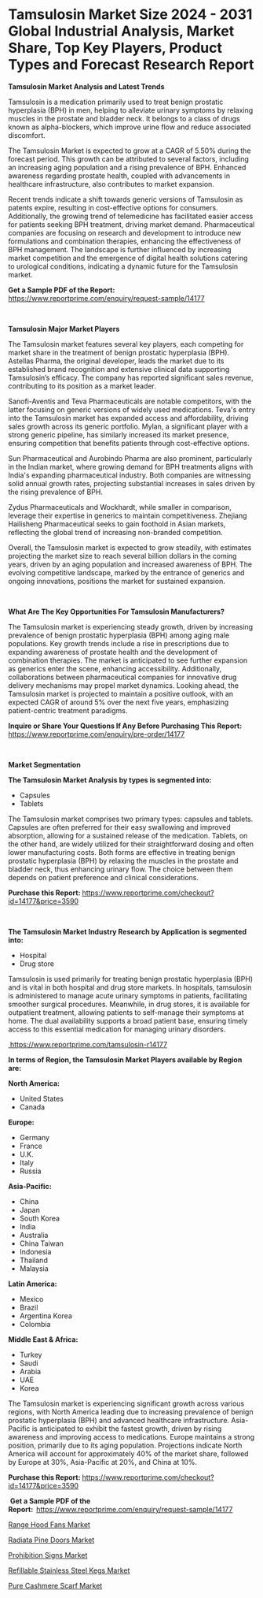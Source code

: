 <p><h1>Tamsulosin Market Size 2024 - 2031 Global Industrial Analysis, Market Share, Top Key Players, Product Types and Forecast Research Report</h1></p><p><strong>Tamsulosin Market Analysis and Latest Trends</strong></p>
<p><p>Tamsulosin is a medication primarily used to treat benign prostatic hyperplasia (BPH) in men, helping to alleviate urinary symptoms by relaxing muscles in the prostate and bladder neck. It belongs to a class of drugs known as alpha-blockers, which improve urine flow and reduce associated discomfort.</p><p>The Tamsulosin Market is expected to grow at a CAGR of 5.50% during the forecast period. This growth can be attributed to several factors, including an increasing aging population and a rising prevalence of BPH. Enhanced awareness regarding prostate health, coupled with advancements in healthcare infrastructure, also contributes to market expansion.</p><p>Recent trends indicate a shift towards generic versions of Tamsulosin as patents expire, resulting in cost-effective options for consumers. Additionally, the growing trend of telemedicine has facilitated easier access for patients seeking BPH treatment, driving market demand. Pharmaceutical companies are focusing on research and development to introduce new formulations and combination therapies, enhancing the effectiveness of BPH management. The landscape is further influenced by increasing market competition and the emergence of digital health solutions catering to urological conditions, indicating a dynamic future for the Tamsulosin market.</p></p>
<p><strong>Get a Sample PDF of the Report:&nbsp;</strong> <a href="https://www.reportprime.com/enquiry/request-sample/14177?utm_campaign=1737&utm_medium=2&utm_source=Github&utm_content=ia&utm_term=18102024&utm_id=tamsulosin">https://www.reportprime.com/enquiry/request-sample/14177</a></p>
<p>&nbsp;</p>
<p><strong>Tamsulosin Major Market Players</strong></p>
<p><p>The Tamsulosin market features several key players, each competing for market share in the treatment of benign prostatic hyperplasia (BPH). Astellas Pharma, the original developer, leads the market due to its established brand recognition and extensive clinical data supporting Tamsulosin’s efficacy. The company has reported significant sales revenue, contributing to its position as a market leader.</p><p>Sanofi-Aventis and Teva Pharmaceuticals are notable competitors, with the latter focusing on generic versions of widely used medications. Teva's entry into the Tamsulosin market has expanded access and affordability, driving sales growth across its generic portfolio. Mylan, a significant player with a strong generic pipeline, has similarly increased its market presence, ensuring competition that benefits patients through cost-effective options.</p><p>Sun Pharmaceutical and Aurobindo Pharma are also prominent, particularly in the Indian market, where growing demand for BPH treatments aligns with India's expanding pharmaceutical industry. Both companies are witnessing solid annual growth rates, projecting substantial increases in sales driven by the rising prevalence of BPH.</p><p>Zydus Pharmaceuticals and Wockhardt, while smaller in comparison, leverage their expertise in generics to maintain competitiveness. Zhejiang Hailisheng Pharmaceutical seeks to gain foothold in Asian markets, reflecting the global trend of increasing non-branded competition.</p><p>Overall, the Tamsulosin market is expected to grow steadily, with estimates projecting the market size to reach several billion dollars in the coming years, driven by an aging population and increased awareness of BPH. The evolving competitive landscape, marked by the entrance of generics and ongoing innovations, positions the market for sustained expansion.</p></p>
<p>&nbsp;</p>
<p><strong>What Are The Key Opportunities For Tamsulosin Manufacturers?</strong></p>
<p><p>The Tamsulosin market is experiencing steady growth, driven by increasing prevalence of benign prostatic hyperplasia (BPH) among aging male populations. Key growth trends include a rise in prescriptions due to expanding awareness of prostate health and the development of combination therapies. The market is anticipated to see further expansion as generics enter the scene, enhancing accessibility. Additionally, collaborations between pharmaceutical companies for innovative drug delivery mechanisms may propel market dynamics. Looking ahead, the Tamsulosin market is projected to maintain a positive outlook, with an expected CAGR of around 5% over the next five years, emphasizing patient-centric treatment paradigms.</p></p>
<p><strong>Inquire or Share Your Questions If Any Before Purchasing This Report:</strong> <a href="https://www.reportprime.com/enquiry/pre-order/14177?utm_campaign=1737&utm_medium=2&utm_source=Github&utm_content=ia&utm_term=18102024&utm_id=tamsulosin">https://www.reportprime.com/enquiry/pre-order/14177</a></p>
<p>&nbsp;</p>
<p><strong>Market Segmentation</strong></p>
<p><strong>The Tamsulosin Market Analysis by types is segmented into:</strong></p>
<p><ul><li>Capsules</li><li>Tablets</li></ul></p>
<p><p>The Tamsulosin market comprises two primary types: capsules and tablets. Capsules are often preferred for their easy swallowing and improved absorption, allowing for a sustained release of the medication. Tablets, on the other hand, are widely utilized for their straightforward dosing and often lower manufacturing costs. Both forms are effective in treating benign prostatic hyperplasia (BPH) by relaxing the muscles in the prostate and bladder neck, thus enhancing urinary flow. The choice between them depends on patient preference and clinical considerations.</p></p>
<p><strong>Purchase this Report:&nbsp;</strong><a href="https://www.reportprime.com/checkout?id=14177&price=3590&utm_campaign=1737&utm_medium=2&utm_source=Github&utm_content=ia&utm_term=18102024&utm_id=tamsulosin">https://www.reportprime.com/checkout?id=14177&price=3590</a></p>
<p>&nbsp;</p>
<p><strong>The Tamsulosin Market Industry Research by Application is segmented into:</strong></p>
<p><ul><li>Hospital</li><li>Drug store</li></ul></p>
<p><p>Tamsulosin is used primarily for treating benign prostatic hyperplasia (BPH) and is vital in both hospital and drug store markets. In hospitals, tamsulosin is administered to manage acute urinary symptoms in patients, facilitating smoother surgical procedures. Meanwhile, in drug stores, it is available for outpatient treatment, allowing patients to self-manage their symptoms at home. The dual availability supports a broad patient base, ensuring timely access to this essential medication for managing urinary disorders.</p></p>
<p><a href="https://www.reportprime.com/tamsulosin-r14177?utm_campaign=1737&utm_medium=2&utm_source=Github&utm_content=ia&utm_term=18102024&utm_id=tamsulosin">&nbsp;https://www.reportprime.com/tamsulosin-r14177</a></p>
<p><strong>In terms of Region, the Tamsulosin Market Players available by Region are:</strong></p>
<p>
    <p> <strong> North America: </strong>
        <ul>
            <li>United States</li>
            <li>Canada</li>
        </ul>
        </p> 
    <p> <strong> Europe: </strong>
        <ul>
            <li>Germany</li>
            <li>France</li>
            <li>U.K.</li>
            <li>Italy</li>
            <li>Russia</li>
        </ul>
        </p> 
    <p> <strong> Asia-Pacific: </strong>
        <ul>
            <li>China</li>
            <li>Japan</li>
            <li>South Korea</li>
            <li>India</li>
            <li>Australia</li>
            <li>China Taiwan</li>
            <li>Indonesia</li>
            <li>Thailand</li>
            <li>Malaysia</li>
        </ul>
        </p> 
    <p> <strong> Latin America: </strong>
        <ul>
            <li>Mexico</li>
            <li>Brazil</li>
            <li>Argentina Korea</li>
            <li>Colombia</li>
        </ul>
        </p> 
    <p> <strong> Middle East & Africa: </strong>
        <ul>
            <li>Turkey</li>
            <li>Saudi</li>
            <li>Arabia</li>
            <li>UAE</li>
            <li>Korea</li>
        </ul>
    </p>
    </p>
<p><p>The Tamsulosin market is experiencing significant growth across various regions, with North America leading due to increasing prevalence of benign prostatic hyperplasia (BPH) and advanced healthcare infrastructure. Asia-Pacific is anticipated to exhibit the fastest growth, driven by rising awareness and improving access to medications. Europe maintains a strong position, primarily due to its aging population. Projections indicate North America will account for approximately 40% of the market share, followed by Europe at 30%, Asia-Pacific at 20%, and China at 10%.</p></p>
<p><strong>Purchase this Report: </strong><a href="https://www.reportprime.com/checkout?id=14177&price=3590&utm_campaign=1737&utm_medium=2&utm_source=Github&utm_content=ia&utm_term=18102024&utm_id=tamsulosin">https://www.reportprime.com/checkout?id=14177&price=3590</a></p>
<p>&nbsp;<strong>Get a Sample PDF of the Report:&nbsp;&nbsp;</strong><a href="https://www.reportprime.com/enquiry/request-sample/14177?utm_campaign=1737&utm_medium=2&utm_source=Github&utm_content=ia&utm_term=18102024&utm_id=tamsulosin">https://www.reportprime.com/enquiry/request-sample/14177</a></p>
<p><strong></strong></p>
<p><p><a href="https://www.linkedin.com/pulse/range-hood-fans-market-strategic-insights-product-evolution-bj8le?utm_campaign=1737&utm_medium=2&utm_source=Github&utm_content=ia&utm_term=18102024&utm_id=tamsulosin">Range Hood Fans Market</a></p><p><a href="https://www.linkedin.com/pulse/radiata-pine-doors-market-segmentation-applications-types-growth-93hne?utm_campaign=1737&utm_medium=2&utm_source=Github&utm_content=ia&utm_term=18102024&utm_id=tamsulosin">Radiata Pine Doors Market</a></p><p><a href="https://www.linkedin.com/pulse/global-prohibition-signs-industry-analysis-report-market-ptdve?utm_campaign=1737&utm_medium=2&utm_source=Github&utm_content=ia&utm_term=18102024&utm_id=tamsulosin">Prohibition Signs Market</a></p><p><a href="https://www.linkedin.com/pulse/refillable-stainless-steel-kegs-value-chain-analysis-h5jye?utm_campaign=1737&utm_medium=2&utm_source=Github&utm_content=ia&utm_term=18102024&utm_id=tamsulosin">Refillable Stainless Steel Kegs Market</a></p><p><a href="https://www.linkedin.com/pulse/pure-cashmere-scarf-market-overview-global-trends-future-c6nqe?utm_campaign=1737&utm_medium=2&utm_source=Github&utm_content=ia&utm_term=18102024&utm_id=tamsulosin">Pure Cashmere Scarf Market</a></p></p>